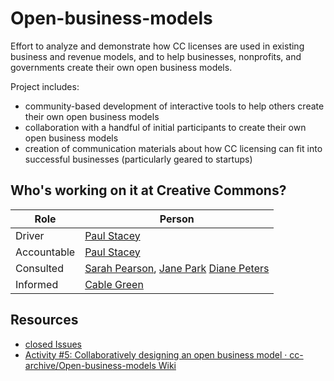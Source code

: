 # Open-business-models

Effort to analyze and demonstrate how CC licenses are used in existing business and revenue models, and to help businesses, nonprofits, and governments create their own open business models. 

Project includes:
- community-based development of interactive tools to help others create their own open business models
- collaboration with a handful of initial participants to create their own open business models
- creation of communication materials about how CC licensing can fit into successful businesses (particularly geared to startups)

## Who's working on it at Creative Commons?

| Role  | Person |
| ------------- | ------------- |
| Driver  | [Paul Stacey](https://github.com/pgstacey)  |
| Accountable  | [Paul Stacey](https://github.com/pgstacey)  |
| Consulted | [Sarah Pearson](https://github.com/sarahpearson), [Jane Park](https://github.com/janeatcc) [Diane Peters](https://github.com/peterspdx)|
| Informed | [Cable Green](https://github.com/cablegreen)|

## Resources

- [closed Issues](https://github.com/cc-archive/Open-business-models/issues?q=is%3Aissue+is%3Aclosed)
- [Activity #5: Collaboratively designing an open business model · cc-archive/Open-business-models Wiki](https://github.com/cc-archive/Open-business-models/wiki/Activity-%235:-Collaboratively-designing-an-open-business-model)
